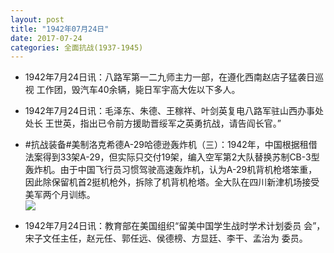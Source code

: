 ```yaml
---
layout: post
title: "1942年07月24日"
date: 2017-07-24
categories: 全面抗战(1937-1945)
---
```


<meta name="referrer" content="no-referrer" />

- 1942年7月24日讯：八路军第一二九师主力一部，在遵化西南赵店子猛袭日巡视 工作团，毁汽车40余辆，毙日军宇高大佐以下多人。 

- 1942年7月24日讯：毛泽东、朱德、王稼祥、叶剑英复电八路军驻山西办事处处长 王世英，指出已令前方援助晋绥军之英勇抗战，请告阎长官。” 

- #抗战装备#美制洛克希德A-29哈德逊轰炸机（三）：1942年，中国根据租借法案得到33架A-29，但实际只交付19架，编入空军第2大队替换苏制CB-3型轰炸机。由于中国飞行员习惯驾驶高速轰炸机，认为A-29机背机枪塔笨重，因此除保留机首2挺机枪外，拆除了机背机枪塔。全大队在四川新津机场接受美军两个月训练。 <br/><img src="https://wx3.sinaimg.cn/large/aca367d8ly1fhuqtac25mj20co0mw78g.jpg" />

- 1942年7月24日讯：教育部在美国组织“留美中国学生战时学术计划委员 会”，宋子文任主任，赵元任、郭任远、侯德榜、方显廷、李干、孟治为 委员。 


